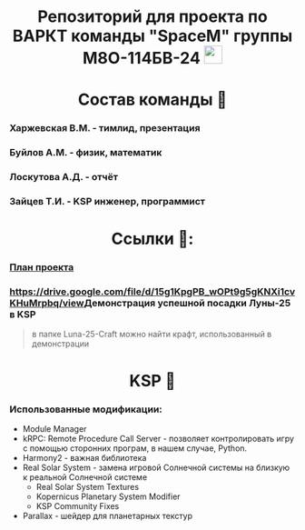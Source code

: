 <h1 align="center"> Репозиторий для проекта по ВАРКТ команды "SpaceM" группы М8О-114БВ-24
<img src="https://github.com/blackcater/blackcater/raw/main/images/Hi.gif" height="32"/></h1>

<h1 align="center"> Состав команды 📜 </h1>

### Харжевская В.М. - тимлид, презентация   
### Буйлов А.М. - физик, математик 
### Лоскутова А.Д. - отчёт 
### Зайцев Т.И. - KSP инженер, программист  
 
### <h1 align="center"> Ссылки 🔗: </h1>
### <a href="https://1drv.ms/w/c/eaeb0870ac391b0d/EYw13vARnyZGnvrXbGMaVZAB6pQmdN0ZCDweBZYVxk3ung?e=omiFRT" target="_blank">План проекта</a>
### <https://drive.google.com/file/d/15g1KpgPB_wOPt9g5gKNXi1cvKHuMrpbq/view>Демонстрация успешной посадки Луны-25 в KSP</a>
> в папке Luna-25-Craft можно найти крафт, использованный в демонстрации
## <h1 align="center">KSP 🌌 </h1>
### Использованные модификации:
- Module Manager
- kRPC: Remote Procedure Call Server - позволяет контролировать игру с помощью сторонних програм, в нашем случае, Python.
- Harmony2 - важная библиотека
- Real Solar System - замена игровой Солнечной системы на близкую к реальной Солнечной системе
  - Real Solar System Textures
  - Kopernicus Planetary System Modifier
  - KSP Community Fixes
- Parallax - шейдер для планетарных текстур

 
